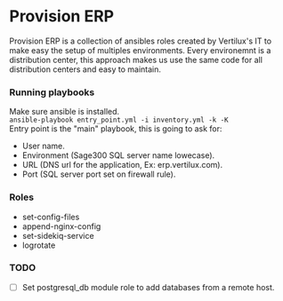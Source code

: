 # Provision ERP 

Provision ERP is a collection of ansibles roles created by Vertilux's IT to make easy 
the setup of multiples environments. Every environemnt is a distribution center, this 
approach makes us use the same code for all distribution centers and easy to maintain.

### Running playbooks

Make sure ansible is installed.   
`ansible-playbook entry_point.yml -i inventory.yml -k -K`   
Entry point is the "main" playbook, this is going to ask for:   

  - User name.
  - Environment (Sage300 SQL server name lowecase).
  - URL (DNS url for the application, Ex: erp.vertilux.com).
  - Port (SQL server port set on firewall rule).

### Roles 

- set-config-files
- append-nginx-config
- set-sidekiq-service
- logrotate

### TODO

- [ ] Set postgresql_db module role to add databases from a remote host.
